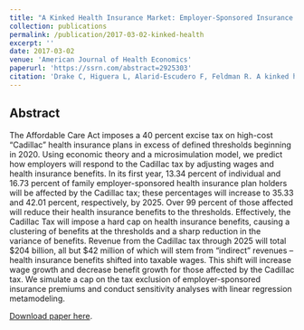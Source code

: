 ```yaml
---
title: "A Kinked Health Insurance Market: Employer-Sponsored Insurance under the Cadillac Tax"
collection: publications
permalink: /publication/2017-03-02-kinked-health
excerpt: ''
date: 2017-03-02
venue: 'American Journal of Health Economics'
paperurl: 'https://ssrn.com/abstract=2925303'
citation: 'Drake C, Higuera L, Alarid-Escudero F, Feldman R. A kinked health insurance market: Employersponsored insurance under the Cadillac tax. American Journal of Health Economics, 2017;3(4):455-76. Available at SSRN: https://ssrn.com/abstract=2925303'
---
```


## Abstract
The Affordable Care Act imposes a 40 percent excise tax on high-cost “Cadillac” health insurance plans in excess of defined thresholds beginning in 2020. Using economic theory and a microsimulation model, we predict how employers will respond to the Cadillac tax by adjusting wages and health insurance benefits. In its first year, 13.34 percent of individual and 16.73 percent of family employer-sponsored health insurance plan holders will be affected by the Cadillac tax; these percentages will increase to 35.33 and 42.01 percent, respectively, by 2025. Over 99 percent of those affected will reduce their health insurance benefits to the thresholds. Effectively, the Cadillac Tax will impose a hard cap on health insurance benefits, causing a clustering of benefits at the thresholds and a sharp reduction in the variance of benefits. Revenue from the Cadillac tax through 2025 will total &#36;204 billion, all but &#36;42 million of which will stem from “indirect” revenues – health insurance benefits shifted into taxable wages. This shift will increase wage growth and decrease benefit growth for those affected by the Cadillac tax. We simulate a cap on the tax exclusion of employer-sponsored insurance premiums and conduct sensitivity analyses with linear regression metamodeling.

[Download paper here](https://ssrn.com/abstract=2925303).
